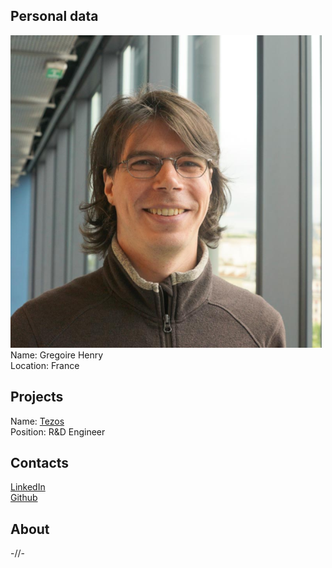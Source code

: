 ## Personal data
![ photo](photo/gregoire_henry.png)  
Name: Gregoire Henry  
Location: France
## Projects 
Name: [Tezos](../projects/tezos.md)  
Position: R&D Engineer 
## Contacts
[LinkedIn](https://www.linkedin.com/in/gr%C3%A9goire-henry-61144b80/?locale=fr_FR)  
[Github](https://github.com/hnrgrgr)  
## About
-//-
